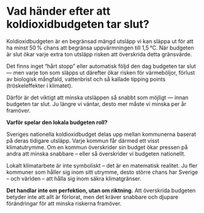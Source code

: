 # Vad händer efter att koldioxidbudgeten tar slut?

Koldioxidbudgeten är en begränsad mängd utsläpp vi kan släppa ut för att ha minst 50 % chans att begränsa uppvärmningen till 1,5 °C. När budgeten är slut ökar varje extra ton utsläpp risken att överskrida detta gränsvärde.

Det finns inget “hårt stopp” eller automatisk följd den dag budgeten tar slut — men varje ton som släpps ut därefter ökar risken för värmeböljor, förlust av biologisk mångfald, vattenbrist och så kallade tipping points (tröskeleffekter i klimatet).

Därför är det viktigt att minska utsläppen så snabbt som möjligt — innan budgeten tar slut. Ju längre vi väntar, desto mer måste vi minska per år framöver.

**Varför spelar den lokala budgeten roll?**

Sveriges nationella koldioxidbudget delas upp mellan kommunerna baserat på deras tidigare utsläpp. Varje kommun får därmed ett visst klimatutrymme. Om en kommun överskrider sin budget ökar pressen på andra att minska snabbare – eller så överskrider vi budgeten nationellt.

Lokalt klimatarbete är inte symboliskt – det är en matematisk realitet. Ju fler kommuner som håller sig inom sitt utrymme, desto större chans har Sverige – och världen – att hålla sig inom säkra klimatgränser.

**Det handlar inte om perfektion, utan om riktning.** Att överskrida budgeten betyder inte att allt är förlorat, men det kräver snabbare och djupare förändringar för att minska riskerna framöver.

